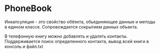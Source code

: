 # PhoneBook
Инкапсуляция - это свойство обёекта, обьединяющее данные и методы в едином классе. Сопровождается сокрытием данных объекта.

В телефонную книгу можно добавлять и удалять контакты. Поддерживается поиск определенного контакта, вывод всей книги в консоль и файл.txt
